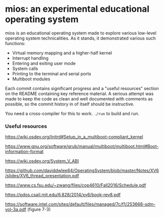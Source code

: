 # mios: an experimental educational operating system

mios is an educational operating system made to explore various low-level operating system technicalities. As it stands, it demonstrated various such functions:

- Virtual memory mapping and a higher-half kernel
- Interrupt handling
- Entering and exiting user mode
- System calls
- Printing to the terminal and serial ports
- Multiboot modules

Each commit contains significant progress and a "useful resources" section on the README containing key reference material. A serious attempt was made to keep the code as clean and well documented with comments as possible, so the commit history in of itself should be instructive.

You need a cross-compiler for this to work. `./run` to build and run.

### Useful resources

https://wiki.osdev.org/Initrd#Setup_in_a_multiboot-compliant_kernel

https://www.gnu.org/software/grub/manual/multiboot/multiboot.html#Boot-information-format

https://wiki.osdev.org/System_V_ABI

https://github.com/daviddwlee84/OperatingSystem/blob/master/Notes/XV6/slides/XV6_thread_presentation.pdf

https://www.cs.fsu.edu/~zwang/files/cop4610/Fall2016/Schedule.pdf

https://pdos.csail.mit.edu/6.828/2014/xv6/book-rev8.pdf

https://software.intel.com/sites/default/files/managed/7c/f1/253668-sdm-vol-3a.pdf (figure 7-3)

